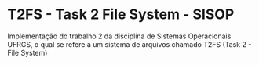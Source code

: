 # T2FS - Task 2 File System - SISOP
Implementação do trabalho 2 da disciplina de Sistemas Operacionais UFRGS, o qual se refere a um sistema de arquivos chamado T2FS (Task 2 - File System)
